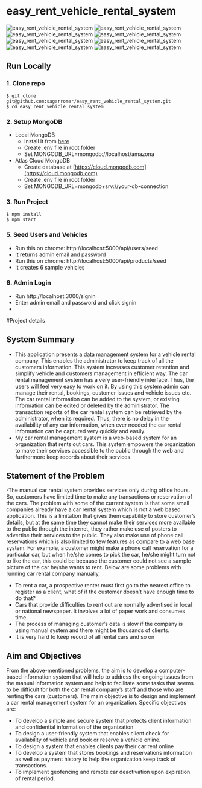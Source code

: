 # easy_rent_vehicle_rental_system
![easy_rent_vehicle_rental_system](/public/images/home_page.PNG)
![easy_rent_vehicle_rental_system](/public/images/login.PNG)
![easy_rent_vehicle_rental_system](/public/images/update_profile.png)
![easy_rent_vehicle_rental_system](/public/images/vehicle_details.PNG)
![easy_rent_vehicle_rental_system](/public/images/my_bookings.PNG)
![easy_rent_vehicle_rental_system](/public/images/update_profile.PNG)
![easy_rent_vehicle_rental_system](/public/images/admin_users.png)
![easy_rent_vehicle_rental_system](/public/images/admin_reviews.png)

## Run Locally

### 1. Clone repo

```
$ git clone git@github.com:sagarromer/easy_rent_vehicle_rental_system.git
$ cd easy_rent_vehicle_rental_system
```

### 2. Setup MongoDB

- Local MongoDB
  - Install it from [here](https://www.mongodb.com/try/download/community)
  - Create .env file in root folder
  - Set MONGODB_URL=mongodb://localhost/amazona  
- Atlas Cloud MongoDB
  - Create database at [https://cloud.mongodb.com](https://cloud.mongodb.com)
  - Create .env file in root folder
  - Set MONGODB_URL=mongodb+srv://your-db-connection

### 3. Run Project

```
$ npm install
$ npm start
```

### 5. Seed Users and Vehicles

- Run this on chrome: http://localhost:5000/api/users/seed
- It returns admin email and password
- Run this on chrome: http://localhost:5000/api/products/seed
- It creates 6 sample vehicles

### 6. Admin Login

- Run http://localhost:3000/signin
- Enter admin email and password and click signin
- 
#Project details

## System Summary
- This application presents a data management system for a vehicle rental company. This enables the 
administrator to keep track of all the customers information. This system increases customer 
retention and simplify vehicle and customers management in efficient way. The car rental
management system has a very user-friendly interface. Thus, the users will feel very easy
to work on it. By using this system admin can manage their rental, bookings, customer issues
and vehicle issues etc. The car rental information can be added to the system, or existing
information can be edited or deleted by the administrator. The transaction reports of the car
rental system can be retrieved by the administrator, when its required. Thus, there is no delay in
the availability of any car information, when ever needed the car rental information can be
captured very quickly and easily.
- My car rental management system is a web-based system for an organization that rents out cars. 
This system empowers the organization to make their services accessible to the public through the 
web and furthermore keep records about their services.

## Statement of the Problem
-The manual car rental system provides services only during office hours. So, customers have
limited time to make any transactions or reservation of the cars. The problem with some of the 
current system is that some small companies already have a car rental system which is not a web based 
application. This is a limitation that gives them capability to store customer’s details, but at the same 
time they cannot make their services more available to the public through the internet, 
they rather make use of posters to advertise their services to the public. They also make use of 
phone call reservations which is also limited to few features as compare to a web base system. For 
example, a customer might make a phone call reservation for a particular car, but when he/she 
comes to pick the car, he/she might turn not to like the car, this could be because the customer 
could not see a sample picture of the car he/she wants to rent. Below are some problems with 
running car rental company manually,
* To rent a car, a prospective renter must first go to the nearest office to register as a client,
what of if the customer doesn’t have enough time to do that?
* Cars that provide difficulties to rent out are normally advertised in local or national
newspaper. It involves a lot of paper work and consumes time.
* The process of managing customer’s data is slow if the company is using manual system
and there might be thousands of clients.
* It is very hard to keep record of all rental cars and so on

## Aim and Objectives
From the above-mentioned problems, the aim is to develop a computer-based information system 
that will help to address the ongoing issues from the manual information system and help to 
facilitate some tasks that seems to be difficult for both the car rental company’s staff and those 
who are renting the cars (customers). The main objective is to design and implement a car rental 
management system for an organization. Specific objectives are:
* To develop a simple and secure system that protects client information and confidential 
information of the organization
* To design a user-friendly system that enables client check for availability of vehicle and 
book or reserve a vehicle online.
* To design a system that enables clients pay their car rent online
* To develop a system that stores bookings and reservations information as well as payment 
history to help the organization keep track of transactions.
* To implement geofencing and remote car deactivation upon expiration of rental period.







